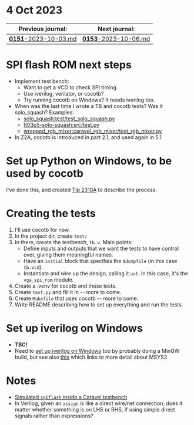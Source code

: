 # 4 Oct 2023

| Previous journal: | Next journal: |
|-|-|
| [**0151**-2023-10-03.md](./0151-2023-10-03.md) | [**0153**-2023-10-06.md](./0153-2023-10-06.md) |

# SPI flash ROM next steps

*   Implement test bench:
    *   Want to get a VCD to check SPI timing.
    *   Use iverilog, verilator, or cocotb?
    *   Try running cocotb on Windows? It needs iverilog too.
*   When was the last time I wrote a TB and cocotb tests? Was it solo_squash? Examples:
    *   [solo_squash:test/test_solo_squash.py](https://github.com/algofoogle/solo_squash/blob/main/test/test_solo_squash.py)
    *   [tt03p5-solo-squash:src/test.py](https://github.com/algofoogle/tt03p5-solo-squash/blob/main/src/test.py)
    *   [wrapped_rgb_mixer:caravel_rgb_mixer/test_rgb_mixer.py](https://github.com/mattvenn/wrapped_rgb_mixer/blob/mpw5/caravel_rgb_mixer/test_rgb_mixer.py)
*   In Z2A, cocotb is introduced in part 2.1, and used again in 5.1


# Set up Python on Windows, to be used by cocotb

I've done this, and created [Tip 2310A](./tips/2310A.md) to describe the process.


# Creating the tests

1.  I'll use cocotb for now.
2.  In the project dir, create `test/`
3.  In there, create the testbench, `tb.v`. Main points:
    *   Define inputs and outputs that we want the tests to have control over, giving them meaningful names.
    *   Have an `initial` block that specifies the `$dumpfile` (in this case `tb.vcd`).
    *   Instantiate and wire up the design, calling it `uut`. In this case, it's the `vga_spi_rom` module.
4.  Create a .venv for cocotb and these tests.
5.  Create `test.py` and fill it in -- more to come.
6.  Create `Makefile` that uses cocotb -- more to come.
7.  Write README describing how to set up everything and run the tests.


# Set up iverilog on Windows

*   **TBC!**
*   Need to [set up iverilog on Windows](https://steveicarus.github.io/iverilog/usage/installation.html#compiling-for-windows) too by probably doing a MinGW build, but see also [this](https://iverilog.fandom.com/wiki/Installation_Guide#Compiling_on_MS_Windows_(MinGW)) which links to more detail about MSYS2.



# Notes

*   [Simulated `spiflash` inside a Caravel testbench](https://github.com/mattvenn/wrapped_rgb_mixer/blob/8134e091d816ef390c96f353831311ba90ed6b76/caravel_rgb_mixer/rgb_mixer_tb.v#L90-L99)
*   In Verilog, given an `assign` is like a direct wire/net connection, does it matter whether something is on LHS or RHS, if using simple direct signals rather than expressions?
